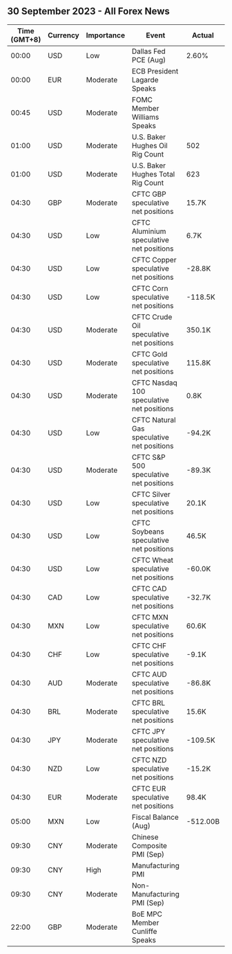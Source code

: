 ## 30 September 2023 - All Forex News

| Time (GMT+8) | Currency | Importance | Event | Actual | Forecast | Previous |
|------|----------|------------|-------|--------|----------|----------|
| 00:00 | USD | Low | Dallas Fed PCE (Aug) | 2.60% |  | 2.60% |
| 00:00 | EUR | Moderate | ECB President Lagarde Speaks |  |  |  |
| 00:45 | USD | Moderate | FOMC Member Williams Speaks |  |  |  |
| 01:00 | USD | Moderate | U.S. Baker Hughes Oil Rig Count | 502 |  | 507 |
| 01:00 | USD | Moderate | U.S. Baker Hughes Total Rig Count | 623 |  | 630 |
| 04:30 | GBP | Moderate | CFTC GBP speculative net positions | 15.7K |  | 33.7K |
| 04:30 | USD | Low | CFTC Aluminium speculative net positions | 6.7K |  | 6.4K |
| 04:30 | USD | Low | CFTC Copper speculative net positions | -28.8K |  | -16.3K |
| 04:30 | USD | Low | CFTC Corn speculative net positions | -118.5K |  | -101.2K |
| 04:30 | USD | Moderate | CFTC Crude Oil speculative net positions | 350.1K |  | 328.4K |
| 04:30 | USD | Moderate | CFTC Gold speculative net positions | 115.8K |  | 135.2K |
| 04:30 | USD | Moderate | CFTC Nasdaq 100 speculative net positions | 0.8K |  | 3.2K |
| 04:30 | USD | Low | CFTC Natural Gas speculative net positions | -94.2K |  | -93.9K |
| 04:30 | USD | Moderate | CFTC S&P 500 speculative net positions | -89.3K |  | -139.0K |
| 04:30 | USD | Low | CFTC Silver speculative net positions | 20.1K |  | 15.2K |
| 04:30 | USD | Low | CFTC Soybeans speculative net positions | 46.5K |  | 62.7K |
| 04:30 | USD | Low | CFTC Wheat speculative net positions | -60.0K |  | -56.9K |
| 04:30 | CAD | Low | CFTC CAD speculative net positions | -32.7K |  | -48.0K |
| 04:30 | MXN | Low | CFTC MXN speculative net positions | 60.6K |  | 63.6K |
| 04:30 | CHF | Low | CFTC CHF speculative net positions | -9.1K |  | -7.9K |
| 04:30 | AUD | Moderate | CFTC AUD speculative net positions | -86.8K |  | -96.9K |
| 04:30 | BRL | Moderate | CFTC BRL speculative net positions | 15.6K |  | 12.9K |
| 04:30 | JPY | Moderate | CFTC JPY speculative net positions | -109.5K |  | -101.6K |
| 04:30 | NZD | Low | CFTC NZD speculative net positions | -15.2K |  | -21.3K |
| 04:30 | EUR | Moderate | CFTC EUR speculative net positions | 98.4K |  | 102.0K |
| 05:00 | MXN | Low | Fiscal Balance (Aug) | -512.00B |  | -473.00B |
| 09:30 | CNY | Moderate | Chinese Composite PMI (Sep) |  |  | 51.3 |
| 09:30 | CNY | High | Manufacturing PMI |  | 50.2 | 49.7 |
| 09:30 | CNY | Moderate | Non-Manufacturing PMI (Sep) |  | 51.5 | 51.0 |
| 22:00 | GBP | Moderate | BoE MPC Member Cunliffe Speaks |  |  |  |
